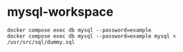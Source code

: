 # mysql-workspace
```
docker compose exec db mysql --password=example
docker compose exec db mysql --password=example mysql < /usr/src/sql/dummy.sql
```
